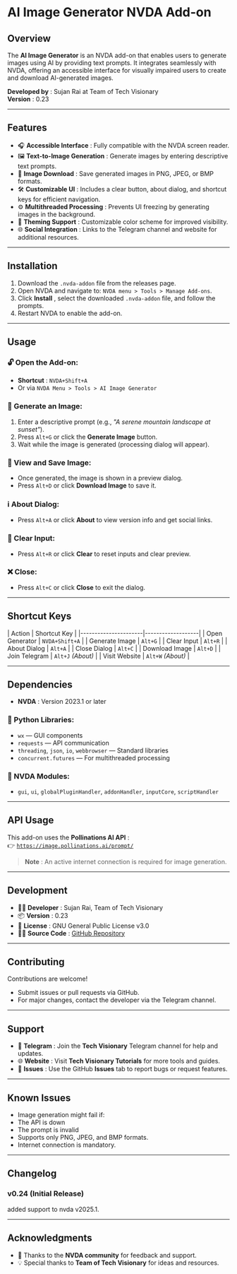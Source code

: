 # AI Image Generator NVDA Add-on

## Overview

The **AI Image Generator** is an NVDA add-on that enables users to generate images using AI by providing text prompts. It integrates seamlessly with NVDA, offering an accessible interface for visually impaired users to create and download AI-generated images.

**Developed by** : Sujan Rai at Team of Tech Visionary  
**Version** : 0.23

* * *

## Features

  * 🎧 **Accessible Interface** : Fully compatible with the NVDA screen reader.
  * 🖼️ **Text-to-Image Generation** : Generate images by entering descriptive text prompts.
  * 💾 **Image Download** : Save generated images in PNG, JPEG, or BMP formats.
  * 🛠️ **Customizable UI** : Includes a clear button, about dialog, and shortcut keys for efficient navigation.
  * ⚙️ **Multithreaded Processing** : Prevents UI freezing by generating images in the background.
  * 🎨 **Theming Support** : Customizable color scheme for improved visibility.
  * 🌐 **Social Integration** : Links to the Telegram channel and website for additional resources.



* * *

## Installation

  1. Download the `.nvda-addon` file from the releases page.
  2. Open NVDA and navigate to: `NVDA menu > Tools > Manage Add-ons`.
  3. Click **Install** , select the downloaded `.nvda-addon` file, and follow the prompts.
  4. Restart NVDA to enable the add-on.



* * *

## Usage

### 🔓 Open the Add-on:

  * **Shortcut** : `NVDA+Shift+A`
  * Or via `NVDA Menu > Tools > AI Image Generator`



### 🎨 Generate an Image:

  1. Enter a descriptive prompt (e.g., _"A serene mountain landscape at sunset"_).
  2. Press `Alt+G` or click the **Generate Image** button.
  3. Wait while the image is generated (processing dialog will appear).



### 💾 View and Save Image:

  * Once generated, the image is shown in a preview dialog.
  * Press `Alt+D` or click **Download Image** to save it.



### ℹ️ About Dialog:

  * Press `Alt+A` or click **About** to view version info and get social links.



### 🧹 Clear Input:

  * Press `Alt+R` or click **Clear** to reset inputs and clear preview.



### ❌ Close:

  * Press `Alt+C` or click **Close** to exit the dialog.



* * *

## Shortcut Keys

| Action | Shortcut Key | |----------------------|-------------------| | Open Generator | `NVDA+Shift+A` | | Generate Image | `Alt+G` | | Clear Input | `Alt+R` | | About Dialog | `Alt+A` | | Close Dialog | `Alt+C` | | Download Image | `Alt+D` | | Join Telegram | `Alt+J` _(About)_ | | Visit Website | `Alt+W` _(About)_ |

* * *

## Dependencies

  * **NVDA** : Version 2023.1 or later



### 🐍 Python Libraries:

  * `wx` — GUI components
  * `requests` — API communication
  * `threading`, `json`, `io`, `webbrowser` — Standard libraries
  * `concurrent.futures` — For multithreaded processing



### 🧩 NVDA Modules:

  * `gui`, `ui`, `globalPluginHandler`, `addonHandler`, `inputCore`, `scriptHandler`



* * *

## API Usage

This add-on uses the **Pollinations AI API** :  
👉 [`https://image.pollinations.ai/prompt/`](https://image.pollinations.ai/prompt/)

> **Note** : An active internet connection is required for image generation.

* * *

## Development

  * 👨‍💻 **Developer** : Sujan Rai, Team of Tech Visionary 
  * 📦 **Version** : 0.23 
  * 📝 **License** : GNU General Public License v3.0 
  * 🧑‍💻 **Source Code** : [GitHub Repository](https://github.com/techvisionaryteam/ai-image-generator-nvda-addon/)



* * *

## Contributing

Contributions are welcome!

  * Submit issues or pull requests via GitHub.
  * For major changes, contact the developer via the Telegram channel.



* * *

## Support

  * 💬 **Telegram** : Join the **Tech Visionary** Telegram channel for help and updates.
  * 🌐 **Website** : Visit **Tech Visionary Tutorials** for more tools and guides.
  * 🐞 **Issues** : Use the GitHub **Issues** tab to report bugs or request features.



* * *

## Known Issues

  * Image generation might fail if:
  * The API is down
  * The prompt is invalid
  * Supports only PNG, JPEG, and BMP formats.
  * Internet connection is mandatory.



* * *

## Changelog

### v0.24 (Initial Release)
added support to nvda v2025.1.

* * *

## Acknowledgments

  * 🙏 Thanks to the **NVDA community** for feedback and support.
  * 💡 Special thanks to **Team of Tech Visionary** for ideas and resources.
